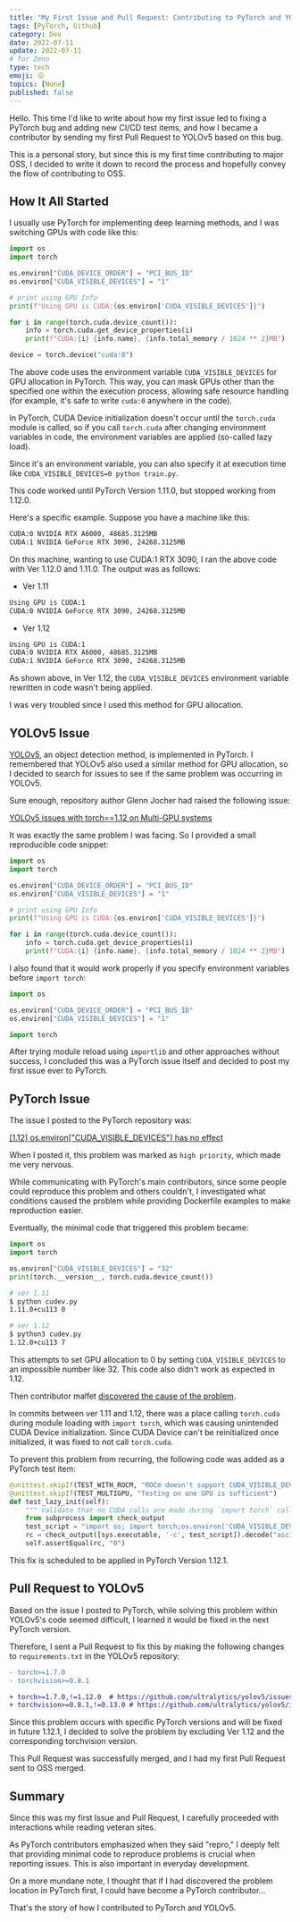 ```yaml
---
title: "My First Issue and Pull Request: Contributing to PyTorch and YOLOv5"
tags: [PyTorch, Github]
category: Dev
date: 2022-07-11
update: 2022-07-11
# for Zenn
type: tech
emoji: 😖
topics: [None]
published: false
---
```


Hello. This time I'd like to write about how my first issue led to fixing a PyTorch bug and adding new CI/CD test items, and how I became a contributor by sending my first Pull Request to YOLOv5 based on this bug.

This is a personal story, but since this is my first time contributing to major OSS, I decided to write it down to record the process and hopefully convey the flow of contributing to OSS.

## How It All Started

I usually use PyTorch for implementing deep learning methods, and I was switching GPUs with code like this:

```python
import os
import torch

os.environ["CUDA_DEVICE_ORDER"] = "PCI_BUS_ID"
os.environ["CUDA_VISIBLE_DEVICES"] = "1"

# print using GPU Info
print(f"Using GPU is CUDA:{os.environ['CUDA_VISIBLE_DEVICES']}")

for i in range(torch.cuda.device_count()):
    info = torch.cuda.get_device_properties(i)
    print(f"CUDA:{i} {info.name}, {info.total_memory / 1024 ** 2}MB")

device = torch.device("cuda:0")
```

The above code uses the environment variable `CUDA_VISIBLE_DEVICES` for GPU allocation in PyTorch.
This way, you can mask GPUs other than the specified one within the execution process, allowing safe resource handling (for example, it's safe to write `cuda:0` anywhere in the code).

In PyTorch, CUDA Device initialization doesn't occur until the `torch.cuda` module is called, so if you call `torch.cuda` after changing environment variables in code, the environment variables are applied (so-called lazy load).

Since it's an environment variable, you can also specify it at execution time like `CUDA_VISIBLE_DEVICES=0 python train.py`.

This code worked until PyTorch Version 1.11.0, but stopped working from 1.12.0.

Here's a specific example.
Suppose you have a machine like this:

```bash
CUDA:0 NVIDIA RTX A6000, 48685.3125MB
CUDA:1 NVIDIA GeForce RTX 3090, 24268.3125MB
```

On this machine, wanting to use CUDA:1 RTX 3090, I ran the above code with Ver 1.12.0 and 1.11.0.
The output was as follows:

- Ver 1.11

```bash
Using GPU is CUDA:1
CUDA:0 NVIDIA GeForce RTX 3090, 24268.3125MB
```

- Ver 1.12

```bash
Using GPU is CUDA:1
CUDA:0 NVIDIA RTX A6000, 48685.3125MB
CUDA:1 NVIDIA GeForce RTX 3090, 24268.3125MB
```

As shown above, in Ver 1.12, the `CUDA_VISIBLE_DEVICES` environment variable rewritten in code wasn't being applied.

I was very troubled since I used this method for GPU allocation.

## YOLOv5 Issue

[YOLOv5](https://github.com/ultralytics/yolov5), an object detection method, is implemented in PyTorch. I remembered that YOLOv5 also used a similar method for GPU allocation, so I decided to search for issues to see if the same problem was occurring in YOLOv5.

Sure enough, repository author Glenn Jocher had raised the following issue:

[YOLOv5 issues with torch==1.12 on Multi-GPU systems](https://github.com/ultralytics/yolov5/issues/8395)

It was exactly the same problem I was facing.
So I provided a small reproducible code snippet:

```python
import os
import torch

os.environ["CUDA_DEVICE_ORDER"] = "PCI_BUS_ID"
os.environ["CUDA_VISIBLE_DEVICES"] = "1"

# print using GPU Info
print(f"Using GPU is CUDA:{os.environ['CUDA_VISIBLE_DEVICES']}")

for i in range(torch.cuda.device_count()):
    info = torch.cuda.get_device_properties(i)
    print(f"CUDA:{i} {info.name}, {info.total_memory / 1024 ** 2}MB")
```

I also found that it would work properly if you specify environment variables before `import torch`:

```python
import os

os.environ["CUDA_DEVICE_ORDER"] = "PCI_BUS_ID"
os.environ["CUDA_VISIBLE_DEVICES"] = "1"

import torch
```

After trying module reload using `importlib` and other approaches without success, I concluded this was a PyTorch issue itself and decided to post my first issue ever to PyTorch.

## PyTorch Issue

The issue I posted to the PyTorch repository was:

[[1.12] os.environ["CUDA_VISIBLE_DEVICES"] has no effect](https://github.com/pytorch/pytorch/issues/80876)

When I posted it, this problem was marked as `high priority`, which made me very nervous.

While communicating with PyTorch's main contributors, since some people could reproduce this problem and others couldn't, I investigated what conditions caused the problem while providing Dockerfile examples to make reproduction easier.

Eventually, the minimal code that triggered this problem became:

```python
import os
import torch

os.environ["CUDA_VISIBLE_DEVICES"] = "32"
print(torch.__version__, torch.cuda.device_count())
```

```bash
# ver 1.11
$ python cudev.py 
1.11.0+cu113 0

# ver 1.12
$ python3 cudev.py
1.12.0+cu113 7
```

This attempts to set GPU allocation to 0 by setting `CUDA_VISIBLE_DEVICES` to an impossible number like 32. This code also didn't work as expected in 1.12.

Then contributor malfet [discovered the cause of the problem](https://github.com/pytorch/pytorch/issues/80876#issuecomment-1175359856).

In commits between ver 1.11 and 1.12, there was a place calling `torch.cuda` during module loading with `import torch`, which was causing unintended CUDA Device initialization. Since CUDA Device can't be reinitialized once initialized, it was fixed to not call `torch.cuda`.

To prevent this problem from recurring, the following code was added as a PyTorch test item:

```python
@unittest.skipIf(TEST_WITH_ROCM, "ROCm doesn't support CUDA_VISIBLE_DEVICES")
@unittest.skipIf(TEST_MULTIGPU, "Testing on one GPU is sufficient")
def test_lazy_init(self):
    """ Validate that no CUDA calls are made during `import torch` call"""
    from subprocess import check_output
    test_script = "import os; import torch;os.environ['CUDA_VISIBLE_DEVICES']='32';print(torch.cuda.device_count())"
    rc = check_output([sys.executable, '-c', test_script]).decode("ascii").strip()
    self.assertEqual(rc, "0")
```

This fix is scheduled to be applied in PyTorch Version 1.12.1.

## Pull Request to YOLOv5

Based on the issue I posted to PyTorch, while solving this problem within YOLOv5's code seemed difficult, I learned it would be fixed in the next PyTorch version.

Therefore, I sent a Pull Request to fix this by making the following changes to `requirements.txt` in the YOLOv5 repository:

```diff
- torch>=1.7.0
- torchvision>=0.8.1

+ torch>=1.7.0,!=1.12.0  # https://github.com/ultralytics/yolov5/issues/8395
+ torchvision>=0.8.1,!=0.13.0 # https://github.com/ultralytics/yolov5/issues/8395
```

Since this problem occurs with specific PyTorch versions and will be fixed in future 1.12.1, I decided to solve the problem by excluding Ver 1.12 and the corresponding torchvision version.

This Pull Request was successfully merged, and I had my first Pull Request sent to OSS merged.

## Summary

Since this was my first Issue and Pull Request, I carefully proceeded with interactions while reading veteran sites.

As PyTorch contributors emphasized when they said "repro," I deeply felt that providing minimal code to reproduce problems is crucial when reporting issues. This is also important in everyday development.

On a more mundane note, I thought that if I had discovered the problem location in PyTorch first, I could have become a PyTorch contributor...

That's the story of how I contributed to PyTorch and YOLOv5.